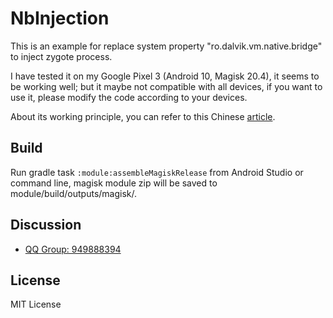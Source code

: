 # NbInjection
This is an example for replace system property "ro.dalvik.vm.native.bridge" to inject zygote process.

I have tested it on my Google Pixel 3 (Android 10, Magisk 20.4), it seems to be working well;
but it maybe not compatible with all devices, if you want to use it, please modify the code according to your devices.

About its working principle, you can refer to this Chinese [article](https://blog.canyie.top/2020/08/18/nbinjection/).
## Build
Run gradle task `:module:assembleMagiskRelease` from Android Studio or command line,
magisk module zip will be saved to module/build/outputs/magisk/.

## Discussion
- [QQ Group: 949888394](https://shang.qq.com/wpa/qunwpa?idkey=25549719b948d2aaeb9e579955e39d71768111844b370fcb824d43b9b20e1c04)

## License
MIT License
